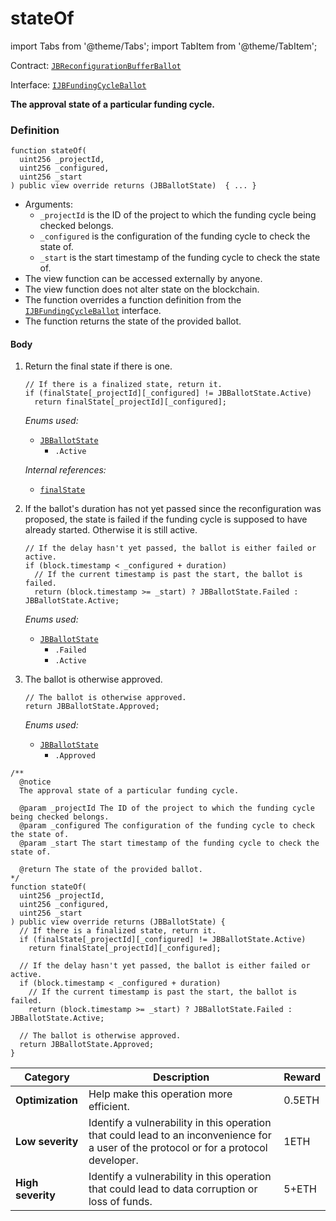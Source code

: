 # stateOf

import Tabs from '@theme/Tabs';
import TabItem from '@theme/TabItem';

Contract: [`JBReconfigurationBufferBallot`](/docs/v4/deprecated/v2/contracts/or-ballots/jbreconfigurationbufferballot/README.md)

Interface: [`IJBFundingCycleBallot`](/docs/v4/deprecated/v2/interfaces/ijbfundingcycleballot.md)

<Tabs>
<TabItem value="Step by step" label="Step by step">

**The approval state of a particular funding cycle.**

### Definition

```
function stateOf(
  uint256 _projectId,
  uint256 _configured,
  uint256 _start
) public view override returns (JBBallotState)  { ... }
```

* Arguments:
  * `_projectId` is the ID of the project to which the funding cycle being checked belongs.
  * `_configured` is the configuration of the funding cycle to check the state of.
  * `_start` is the start timestamp of the funding cycle to check the state of.
* The view function can be accessed externally by anyone.
* The view function does not alter state on the blockchain.
* The function overrides a function definition from the [`IJBFundingCycleBallot`](/docs/v4/deprecated/v2/interfaces/ijbfundingcycleballot.md) interface.
* The function returns the state of the provided ballot.

#### Body

1.  Return the final state if there is one.

    ```
    // If there is a finalized state, return it.
    if (finalState[_projectId][_configured] != JBBallotState.Active)
      return finalState[_projectId][_configured];
    ```

    _Enums used:_

    * [`JBBallotState`](/docs/v4/deprecated/v2/enums/jbballotstate.md)
      * `.Active`

    _Internal references:_

    * [`finalState`](/docs/v4/deprecated/v2/contracts/or-ballots/jbreconfigurationbufferballot/properties/finalstate.md)

2.  If the ballot's duration has not yet passed since the reconfiguration was proposed, the state is failed if the funding cycle is supposed to have already started. Otherwise it is still active.

    ```
    // If the delay hasn't yet passed, the ballot is either failed or active.
    if (block.timestamp < _configured + duration)
      // If the current timestamp is past the start, the ballot is failed.
      return (block.timestamp >= _start) ? JBBallotState.Failed : JBBallotState.Active;
    ```

    _Enums used:_

    * [`JBBallotState`](/docs/v4/deprecated/v2/enums/jbballotstate.md)
      * `.Failed`
      * `.Active`

3. The ballot is otherwise approved.

    ```
    // The ballot is otherwise approved.
    return JBBallotState.Approved;
    ```

    _Enums used:_

    * [`JBBallotState`](/docs/v4/deprecated/v2/enums/jbballotstate.md)
      * `.Approved`

</TabItem>

<TabItem value="Code" label="Code">

```
/**
  @notice
  The approval state of a particular funding cycle.

  @param _projectId The ID of the project to which the funding cycle being checked belongs.
  @param _configured The configuration of the funding cycle to check the state of.
  @param _start The start timestamp of the funding cycle to check the state of.

  @return The state of the provided ballot.
*/
function stateOf(
  uint256 _projectId,
  uint256 _configured,
  uint256 _start
) public view override returns (JBBallotState) {
  // If there is a finalized state, return it.
  if (finalState[_projectId][_configured] != JBBallotState.Active)
    return finalState[_projectId][_configured];

  // If the delay hasn't yet passed, the ballot is either failed or active.
  if (block.timestamp < _configured + duration)
    // If the current timestamp is past the start, the ballot is failed.
    return (block.timestamp >= _start) ? JBBallotState.Failed : JBBallotState.Active;

  // The ballot is otherwise approved.
  return JBBallotState.Approved;
}
```

</TabItem>

<TabItem value="Bug bounty" label="Bug bounty">

| Category          | Description                                                                                                                            | Reward |
| ----------------- | -------------------------------------------------------------------------------------------------------------------------------------- | ------ |
| **Optimization**  | Help make this operation more efficient.                                                                                               | 0.5ETH |
| **Low severity**  | Identify a vulnerability in this operation that could lead to an inconvenience for a user of the protocol or for a protocol developer. | 1ETH   |
| **High severity** | Identify a vulnerability in this operation that could lead to data corruption or loss of funds.                                        | 5+ETH  |

</TabItem>
</Tabs>
